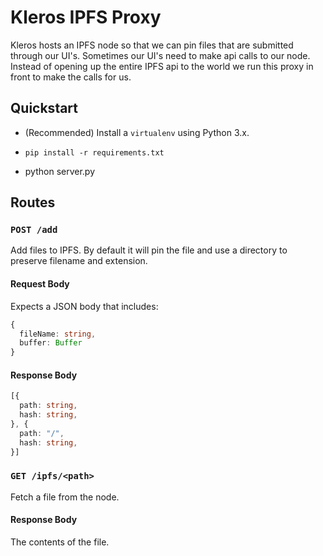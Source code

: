 # Kleros IPFS Proxy

Kleros hosts an IPFS node so that we can pin files that are submitted through our UI's.
Sometimes our UI's need to make api calls to our node. Instead of opening up the entire
IPFS api to the world we run this proxy in front to make the calls for us.

## Quickstart

- (Recommended) Install a `virtualenv` using Python 3.x.

- `pip install -r requirements.txt`

- python server.py

## Routes

### `POST /add`

Add files to IPFS. By default it will pin the file and use a directory to preserve filename and extension.

#### Request Body

Expects a JSON body that includes:

```typescript
{
  fileName: string,
  buffer: Buffer
}
```

#### Response Body

```typescript
[{
  path: string,
  hash: string,
}, {
  path: "/",
  hash: string,
}]
```

### `GET /ipfs/<path>`

Fetch a file from the node.

#### Response Body

The contents of the file.

